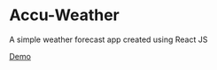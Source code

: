 # Accu-Weather

A simple weather forecast app created using React JS

[Demo](https://68rohitd.github.io/weather-app/)
